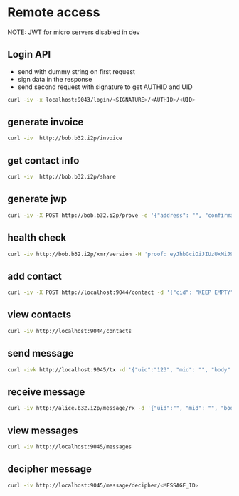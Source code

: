 # Remote access

NOTE: JWT for micro servers disabled in dev

## Login API

* send with dummy string on first request
* sign data in the response
* send second request with signature to get AUTHID and UID

```bash
curl -iv -x localhost:9043/login/<SIGNATURE>/<AUTHID>/<UID>
```

## generate invoice

```bash
curl -iv  http://bob.b32.i2p/invoice
```

## get contact info

```bash
curl -iv  http://bob.b32.i2p/share
```

## generate jwp

```bash
curl -iv -X POST http://bob.b32.i2p/prove -d '{"address": "", "confirmations":0,"hash":"", "message":"", "signature": ""}' -H 'Content-Type: application/json'
```

## health check

```bash
curl -iv http://bob.b32.i2p/xmr/version -H 'proof: eyJhbGciOiJIUzUxMiJ9...'
```

## add contact

```bash
curl -iv -X POST http://localhost:9044/contact -d '{"cid": "KEEP EMPTY", "npmk": "string", "i2p_address": "", "xmr_address": ""}' -H 'Content-Type: application/json' 
```

## view contacts

```bash
curl -iv http://localhost:9044/contacts
```

## send message

```bash
curl -ivk http://localhost:9045/tx -d '{"uid":"123", "mid": "", "body": [1,2,3 <PLAINTEXT_BYTES>], "from": "alice.b32.i2p", "created": 0, "to": "bob.b32.i2p"}' -H 'Content-Type: application/json'
```

## receive message

```bash
curl -iv http://alice.b32.i2p/message/rx -d '{"uid":"", "mid": "", "body": [1,2,3 <ENCRYPTED_BYTES>], "from": "bob.b32.i2p", "created": 0, "to": "alice.b32.i2p"}' -H 'Content-Type: application/json' -H 'proof: eyJhbGciOiJIUzUxMiJ9...'
```

## view messages

```bash
curl -iv http://localhost:9045/messages
```

## decipher message

```bash
curl -iv http://localhost:9045/message/decipher/<MESSAGE_ID>
```